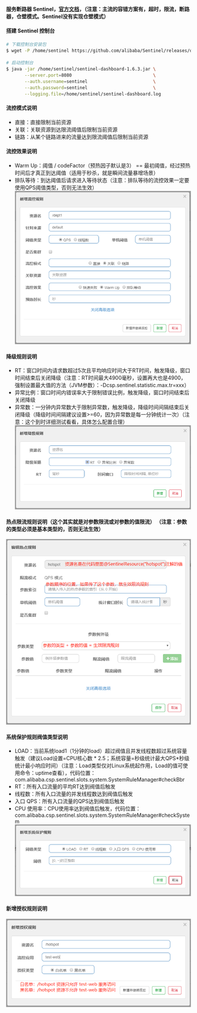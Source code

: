 #### 服务断路器 Sentinel，[官方文档](https://github.com/alibaba/Sentinel/wiki)，（注意：主流的容错方案有，超时，限流，断路器，仓壁模式。Sentinel没有实现仓壁模式）
#### 搭建 Sentinel 控制台
```bash
# 下载控制台安装包
$ wget -P /home/sentinel https://github.com/alibaba/Sentinel/releases/download/1.6.3/sentinel-dashboard-1.6.3.jar

# 启动控制台
$ java -jar /home/sentinel/sentinel-dashboard-1.6.3.jar \
       --server.port=8080                               \
       --auth.username=sentinel                         \
       --auth.password=sentinel                         \
       --logging.file=/home/sentinel/sentinel-dashboard.log
```
#### 流控模式说明
 - 直接：直接限制当前资源
 - 关联：关联资源到达限流阈值后限制当前资源
 - 链路：从某个链路进来的流量达到限流阈值后限制当前资源
 
#### 流控效果说明
 - Warm Up：阈值 / codeFactor（预热因子默认是3） == 最初阈值，经过预热时间后才真正到达阈值（适用于秒杀，就是瞬间流量暴增场景）
 - 排队等待：到达阈值后请求进入等待状态（注意：排队等待的流控效果一定要使用QPS阈值类型，否则无法生效）
![image](https://github.com/firechiang/springcloud-test-alibaba/blob/master/circuit-sentinel/image/rule-add.png)

#### 降级规则说明
 - RT：窗口时间内请求数超过5次且平均响应时间大于RT时间，触发降级，窗口时间结束后关闭降级（注意：RT时间最大4900毫秒，设置再大也是4900，强制设置最大值的方法（JVM参数）：-Dcsp.sentinel.statistic.max.tr=xxx）
 - 异常比例：窗口时间内错误率大于限制错误比例，触发降级，窗口时间结束后关闭降级
 - 异常数：一分钟内异常数大于限制异常数，触发降级，降级时间间隔结束后关闭降级（降级时间间隔建议设置>=60，因为异常数是每一分钟统计一次）（注意：这个到时详细测试看看，具体怎么配置合理）
![image](https://github.com/firechiang/springcloud-test-alibaba/blob/master/circuit-sentinel/image/downgrade-add.png)
 
#### 热点限流规则说明（这个其实就是对参数限流或对参数的值限流） （注意：参数的类型必须是基本类型的，否则无法生效）
![image](https://github.com/firechiang/springcloud-test-alibaba/blob/master/circuit-sentinel/image/hotspot-add.png)
 
#### 系统保护规则阀值类型说明
 -  LOAD：当前系统load1（1分钟的load）超过阀值且并发线程数超过系统容量触发（建议Load设置=CPU核心数 * 2.5；系统容量=秒级统计最大QPS*秒级统计最小响应时间）（注意：Load类型仅对Linux系统起作用，Load的值可使用命令：uptime查看），代码位置：com.alibaba.csp.sentinel.slots.system.SystemRuleManager#checkBbr
 - RT：所有入口流量的平均RT达到阀值后触发
 - 线程数：所有入口流量的并发线程数达到阀值后触发
 - 入口 QPS：所有入口流量的QPS达到阀值后触发
 - CPU 使用率：CPU使用率达到阀值后触发，代码位置：com.alibaba.csp.sentinel.slots.system.SystemRuleManager#checkSystem
![image](https://github.com/firechiang/springcloud-test-alibaba/blob/master/circuit-sentinel/image/load-add.png)

#### 新增授权规则说明
![image](https://github.com/firechiang/springcloud-test-alibaba/blob/master/circuit-sentinel/image/auth-add.png)
